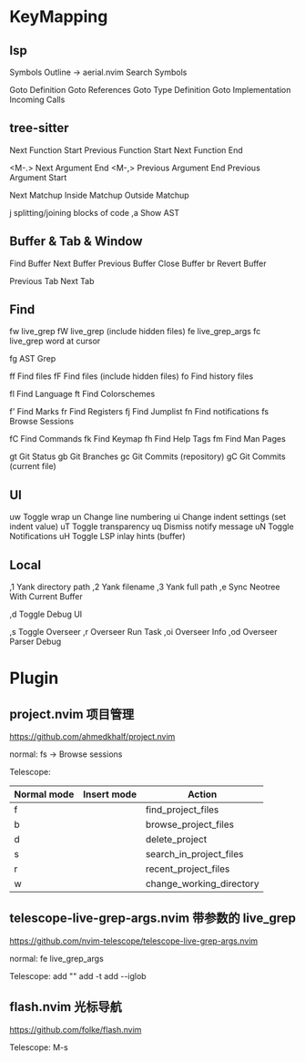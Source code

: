 # KeyMapping

## lsp

<M-s> Symbols Outline -> aerial.nvim
<M-f> Search Symbols

<M-d> Goto Definition
<M-r> Goto References
<M-y> Goto Type Definition
<M-i> Goto Implementation
<M-c> Incoming Calls

## tree-sitter

<M-j> Next Function Start
<M-k> Previous Function Start
<M-g> Next Function End

<M-.> Next Argument End
<M-,> Previous Argument End
<M-b> Previous Argument Start

<M-e> Next Matchup Inside
<M-u> Matchup Outside
<M-a> Matchup

<leader>j splitting/joining blocks of code
<leader>,a Show AST

## Buffer & Tab & Window

<M-w> Find Buffer
<M-n> Next Buffer
<M-p> Previous Buffer
<M-q> Close Buffer
<leader>br Revert Buffer

<M-h> Previous Tab
<M-l> Next Tab

## Find

<leader>fw live_grep
<leader>fW live_grep (include hidden files)
<leader>fe live_grep_args
<leader>fc live_grep word at cursor

<leader>fg AST Grep

<leader>ff Find files
<leader>fF Find files (include hidden files)
<leader>fo Find history files

<leader>fl Find Language
<leader>ft Find Colorschemes

<leader>f' Find Marks
<leader>fr Find Registers
<leader>fj Find Jumplist
<leader>fn Find notifications
<leader>fs Browse Sessions

<leader>fC Find Commands
<leader>fk Find Keymap
<leader>fh Find Help Tags
<leader>fm Find Man Pages

<leader>gt Git Status
<leader>gb Git Branches
<leader>gc Git Commits (repository)
<leader>gC Git Commits (current file)

## UI

<leader>uw Toggle wrap
<leader>un Change line numbering
<leader>ui Change indent settings (set indent value)
<leader>uT Toggle transparency
<leader>uq Dismiss notify message
<leader>uN Toggle Notifications
<leader>uH Toggle LSP inlay hints (buffer)

## Local

<leader>,1 Yank directory path
<leader>,2 Yank filename
<leader>,3 Yank full path
<leader>,e Sync Neotree With Current Buffer

<leader>,d Toggle Debug UI

<leader>,s Toggle Overseer
<leader>,r Overseer Run Task
<leader>,oi Overseer Info
<leader>,od Overseer Parser Debug

# Plugin

## project.nvim 项目管理

https://github.com/ahmedkhalf/project.nvim

normal:
<leader>fs -> Browse sessions

Telescope:

| Normal mode | Insert mode | Action                   |
| ----------- | ----------- | ------------------------ |
| f           | <c-f>       | find_project_files       |
| b           | <c-b>       | browse_project_files     |
| d           | <c-d>       | delete_project           |
| s           | <c-s>       | search_in_project_files  |
| r           | <c-r>       | recent_project_files     |
| w           | <c-w>       | change_working_directory |

## telescope-live-grep-args.nvim 带参数的 live_grep

https://github.com/nvim-telescope/telescope-live-grep-args.nvim

normal:
<leader>fe live_grep_args

Telescope:
<C-a> add ""
<C-f> add -t
<C-i> add --iglob

## flash.nvim 光标导航

https://github.com/folke/flash.nvim

Telescope: M-s
